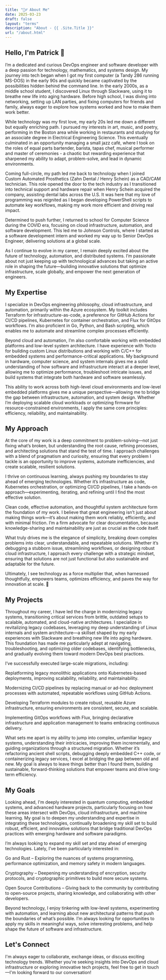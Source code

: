 ```yaml
---
title: "🙋‍♂️ About Me"
date: 2025-03-23
draft: false
layout: "terms"
description: "About - {{ .Site.Title }}"
url: "/about.html"
---
```


## Hello, I'm Patrick 👋
I’m a dedicated and curious DevOps engineer and software developer with a deep passion for technology, mathematics, and systems design. My journey into tech began when I got my first computer (a Tandy 286 running MS-DOS) in the early 90s and quickly became captivated by the possibilities hidden behind the command line. In the early 2000s, as a middle school student, I discovered Linux through Slackware, using it to breathe new life into aging hardware. Before high school, I was diving into networking, setting up LAN parties, and fixing computers for friends and family, always eager to explore how systems worked and how to make them work better.

While technology was my first love, my early 20s led me down a different but equally enriching path. I pursued my interests in art, music, and poetry, performing in the Boston area while working in restaurants and studying for an associate degree in Electrical Engineering Science. This eventually culminated in an opportunity managing a small jazz café, where I took on the roles of equal parts bartender, barista, tapas chef, musical performer and master of ceremonies - a chaotic but rewarding experience that sharpened my ability to adapt, problem-solve, and lead in dynamic environments.

Coming full-circle, my path led me back to technology when I joined Custom Automated Prosthetics (Zahn Dental / Henry Schein) as a CAD/CAM technician. This role opened the door to the tech industry as I transitioned into technical support and hardware repair when Henry Schein acquired the company, assisting dental labs across the U.S. It was here that my love of programming was reignited as I began developing PowerShell scripts to automate key workflows, making my work more efficient and driving real impact.

Determined to push further, I returned to school for Computer Science during the COVID era, focusing on cloud infrastructure, automation, and software development. This led me to Johnson Controls, where I started as a software development intern and worked my way up to Senior DevOps Engineer, delivering solutions at a global scale.

As I continue to evolve in my career, I remain deeply excited about the future of technology, automation, and distributed systems. I’m passionate about not just keeping up with technological advances but taking an active role in shaping the future—building innovative solutions that optimize infrastructure, scale globally, and empower the next generation of engineers.

## My Expertise
I specialize in DevOps engineering philosophy, cloud infrastructure, and automation, primarily within the Azure ecosystem. My toolkit includes Terraform for infrastructure-as-code, a preference for GitHub Actions for CI/CD pipelines, Kubernetes for container orchestration, and Flux for GitOps workflows. I’m also proficient in Go, Python, and Bash scripting, which enables me to automate and streamline complex processes efficiently.

Beyond cloud and automation, I’m also comfortable working with embedded platforms and low-level system architecture. I have experience with Yocto for building custom Linux distributions and working with C/C++ for embedded systems and performance-critical applications. My background in hardware, computer science, and system internals gives me a solid understanding of how software and infrastructure interact at a deeper level, allowing me to optimize performance, troubleshoot intricate issues, and build systems that integrate both hardware and software seamlessly.

This ability to work across both high-level cloud environments and low-level embedded platforms gives me a unique perspective—allowing me to bridge the gap between infrastructure, automation, and system design. Whether I’m deploying scalable cloud workloads or optimizing firmware for resource-constrained environments, I apply the same core principles: efficiency, reliability, and maintainability.

## My Approach
At the core of my work is a deep commitment to problem-solving—not just fixing what’s broken, but understanding the root cause, refining processes, and architecting solutions that stand the test of time. I approach challenges with a blend of pragmatism and curiosity, ensuring that every problem I tackle is an opportunity to improve systems, automate inefficiencies, and create scalable, resilient solutions.

I thrive on continuous learning, always pushing my boundaries to stay ahead of emerging technologies. Whether it’s infrastructure as code, Kubernetes orchestration, or optimizing CI/CD pipelines, I take a hands-on approach—experimenting, iterating, and refining until I find the most effective solution.

Clean code, effective automation, and thoughtful system architecture form the foundation of my work. I believe that great engineering isn’t just about making things work—it’s about making them work reliably, efficiently, and with minimal friction. I’m a firm advocate for clear documentation, because knowledge-sharing and maintainability are just as crucial as the code itself.

What truly drives me is the elegance of simplicity, breaking down complex problems into clear, understandable, and repeatable solutions. Whether it’s debugging a stubborn issue, streamlining workflows, or designing robust cloud infrastructure, I approach every challenge with a strategic mindset, ensuring that solutions are not just functional but also sustainable and adaptable for the future.

Ultimately, I see technology as a force multiplier that, when harnessed thoughtfully, empowers teams, optimizes efficiency, and paves the way for innovation at scale. 🚀

## My Projects
Throughout my career, I have led the charge in modernizing legacy systems, transitioning critical services from brittle, outdated setups to scalable, automated, and cloud-native architectures. I specialize in revitalizing legacy codebases, leveraging my deep understanding of Linux internals and system architecture—a skillset shaped by my early experiences with Slackware and breathing new life into aging hardware. This foundation has made me particularly adept at navigating, troubleshooting, and optimizing older codebases, identifying bottlenecks, and gradually evolving them toward modern DevOps best practices.

I’ve successfully executed large-scale migrations, including:

Replatforming legacy monolithic applications onto Kubernetes-based deployments, improving scalability, reliability, and maintainability.

Modernizing CI/CD pipelines by replacing manual or ad-hoc deployment processes with automated, repeatable workflows using GitHub Actions.

Developing Terraform modules to create robust, reusable Azure infrastructure, ensuring environments are consistent, secure, and scalable.

Implementing GitOps workflows with Flux, bringing declarative infrastructure and application management to teams embracing continuous delivery.

What sets me apart is my ability to jump into complex, unfamiliar legacy systems, understanding their intricacies, improving them incrementally, and guiding organizations through a structured migration. Whether it’s refactoring ancient shell scripts, debugging deeply embedded C++ code, or containerizing legacy services, I excel at bridging the gap between old and new. My goal is always to leave things better than I found them, building sustainable, forward-thinking solutions that empower teams and drive long-term efficiency.

## My Goals
Looking ahead, I'm deeply interested in quantum computing, embedded systems, and advanced hardware projects, particularly focusing on how these areas intersect with DevOps, cloud infrastructure, and machine learning. My goal is to deepen my understanding and expertise in integrating these technologies, continually broadening my skill set to build robust, efficient, and innovative solutions that bridge traditional DevOps practices with emerging hardware and software paradigms.

I’m always looking to expand my skill set and stay ahead of emerging technologies. Lately, I’ve been particularly interested in:

Go and Rust – Exploring the nuances of systems programming, performance optimization, and memory safety in modern languages.

Cryptography – Deepening my understanding of encryption, security protocols, and cryptographic primitives to build more secure systems.

Open Source Contributions – Giving back to the community by contributing to open-source projects, sharing knowledge, and collaborating with other developers.

Beyond technology, I enjoy tinkering with low-level systems, experimenting with automation, and learning about new architectural patterns that push the boundaries of what’s possible. I’m always looking for opportunities to apply my skills in meaningful ways, solve interesting problems, and help shape the future of software and infrastructure.

## Let's Connect
I'm always eager to collaborate, exchange ideas, or discuss exciting technology trends. Whether you're seeking insights into DevOps and cloud infrastructure or exploring innovative tech projects, feel free to get in touch—I'm looking forward to our conversation!
